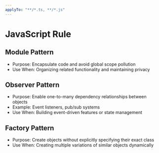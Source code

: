 ```yaml
---
applyTo: "**/*.ts, **/*.js"
---
```

# JavaScript Rule

## Module Pattern
- Purpose: Encapsulate code and avoid global scope pollution
- Use When: Organizing related functionality and maintaining privacy

## Observer Pattern
- Purpose: Enable one-to-many dependency relationships between objects
- Example: Event listeners, pub/sub systems
- Use When: Building event-driven features or state management

## Factory Pattern
- Purpose: Create objects without explicitly specifying their exact class
- Use When: Creating multiple variations of similar objects dynamically
